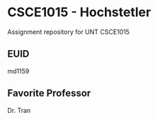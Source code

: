 # CSCE1015 - Hochstetler
Assignment repository for UNT CSCE1015
## EUID
md1159
## Favorite Professor
Dr. Tran
